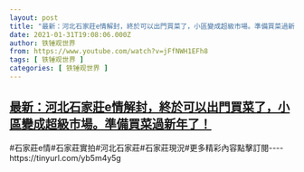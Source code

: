 ```yaml
---
layout: post
title: "最新：河北石家莊e情解封，終於可以出門買菜了，小區變成超級市場。準備買菜過新年了！"
date: 2021-01-31T19:08:06.000Z
author: 铁锤观世界
from: https://www.youtube.com/watch?v=jFfNWH1EFh8
tags: [ 铁锤观世界 ]
categories: [ 铁锤观世界 ]
---
```

<!--1612120086000-->
[最新：河北石家莊e情解封，終於可以出門買菜了，小區變成超級市場。準備買菜過新年了！](https://www.youtube.com/watch?v=jFfNWH1EFh8)
------

<div>
#石家莊e情#石家莊實拍#河北石家莊#石家莊現況#更多精彩內容點擊訂閱----https://tinyurl.com/yb5m4y5g
</div>
